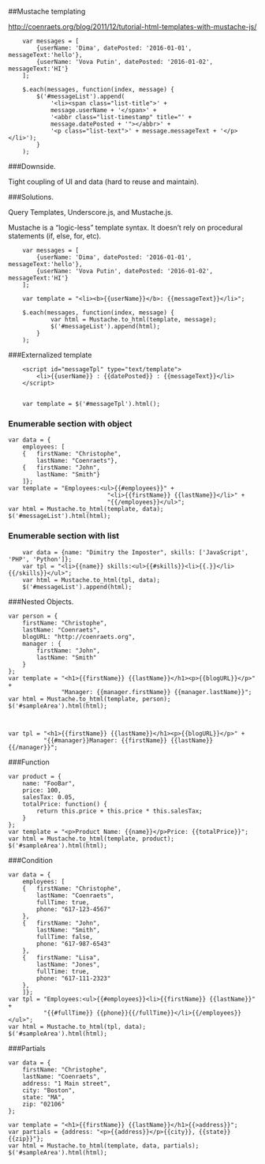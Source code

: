 ##Mustache templating

http://coenraets.org/blog/2011/12/tutorial-html-templates-with-mustache-js/


        var messages = [
            {userName: 'Dima', datePosted: '2016-01-01', messageText:'hello'},
            {userName: 'Vova Putin', datePosted: '2016-01-02', messageText:'HI'}
        ];

        $.each(messages, function(index, message) {
            $('#messageList').append(
                '<li><span class="list-title">' +
                message.userName + '</span>' +
                '<abbr class="list-timestamp" title="' +
                message.datePosted + '"></abbr>' +
                '<p class="list-text">' + message.messageText + '</p></li>');
            }
        ); 

###Downside.

Tight coupling of UI and data (hard to reuse and maintain).

###Solutions.

  Query Templates, Underscore.js, and Mustache.js.

Mustache is a “logic-less” template syntax. It doesn’t rely on procedural statements (if, else, for, etc).
  


        var messages = [
            {userName: 'Dima', datePosted: '2016-01-01', messageText:'hello'},
            {userName: 'Vova Putin', datePosted: '2016-01-02', messageText:'HI'}
        ];

        var template = "<li><b>{{userName}}</b>: {{messageText}}</li>";

        $.each(messages, function(index, message) {
                var html = Mustache.to_html(template, message);
                $('#messageList').append(html);
            }
        ); 

###Externalized template


        <script id="messageTpl" type="text/template">
            <li>{{userName}} : {{datePosted}} : {{messageText}}</li>
        </script>


        var template = $('#messageTpl').html();
            
### Enumerable section with object

    var data = {
        employees: [
        {   firstName: "Christophe",
            lastName: "Coenraets"},
        {   firstName: "John",
            lastName: "Smith"}
        ]};
    var template = "Employees:<ul>{{#employees}}" +
                                "<li>{{firstName}} {{lastName}}</li>" +
                                "{{/employees}}</ul>";
    var html = Mustache.to_html(template, data);
    $('#messageList').html(html);

### Enumerable section with list


        var data = {name: "Dimitry the Imposter", skills: ['JavaScript', 'PHP', 'Python']};
        var tpl = "<li>{{name}} skills:<ul>{{#skills}}<li>{{.}}</li>{{/skills}}</ul>";
        var html = Mustache.to_html(tpl, data);
        $('#messageList').append(html);


###Nested Objects.

    var person = {
        firstName: "Christophe",
        lastName: "Coenraets",
        blogURL: "http://coenraets.org",
        manager : {
            firstName: "John",
            lastName: "Smith"
        }
    };
    var template = "<h1>{{firstName}} {{lastName}}</h1><p>{{blogURL}}</p>" +
                   "Manager: {{manager.firstName}} {{manager.lastName}}";
    var html = Mustache.to_html(template, person);
    $('#sampleArea').html(html);



    var tpl = "<h1>{{firstName}} {{lastName}}</h1><p>{{blogURL}}</p>" +
              "{{#manager}}Manager: {{firstName}} {{lastName}}{{/manager}}";


###Function


    var product = {
        name: "FooBar",
        price: 100,
        salesTax: 0.05,
        totalPrice: function() {
            return this.price + this.price * this.salesTax;
        }
    };
    var template = "<p>Product Name: {{name}}</p>Price: {{totalPrice}}";
    var html = Mustache.to_html(template, product);
    $('#sampleArea').html(html);

###Condition

    var data = {
        employees: [
        {   firstName: "Christophe",
            lastName: "Coenraets",
            fullTime: true,
            phone: "617-123-4567"
        },
        {   firstName: "John",
            lastName: "Smith",
            fullTime: false,
            phone: "617-987-6543"
        },
        {   firstName: "Lisa",
            lastName: "Jones",
            fullTime: true,
            phone: "617-111-2323"
        },
        ]};
    var tpl = "Employees:<ul>{{#employees}}<li>{{firstName}} {{lastName}}" +
              "{{#fullTime}} {{phone}}{{/fullTime}}</li>{{/employees}}</ul>";
    var html = Mustache.to_html(tpl, data);
    $('#sampleArea').html(html);


###Partials

    var data = {
        firstName: "Christophe",
        lastName: "Coenraets",
        address: "1 Main street",
        city: "Boston",
        state: "MA",
        zip: "02106"
    };
     
    var template = "<h1>{{firstName}} {{lastName}}</h1>{{>address}}";
    var partials = {address: "<p>{{address}}</p>{{city}}, {{state}} {{zip}}"};
    var html = Mustache.to_html(template, data, partials);
    $('#sampleArea').html(html);




